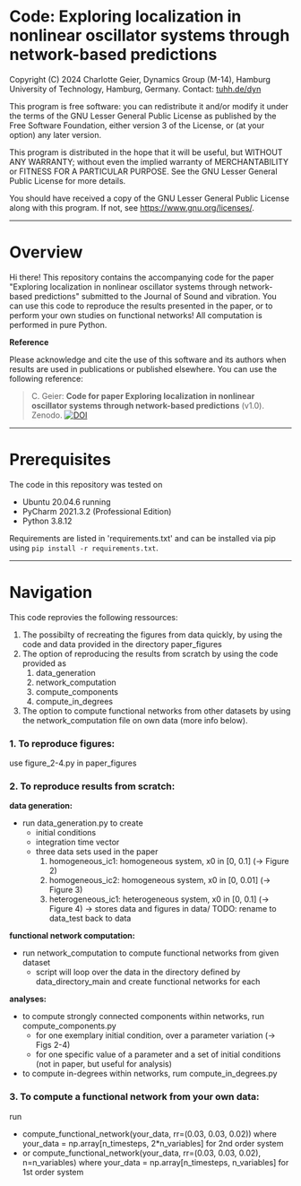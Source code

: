 # Code: Exploring localization in nonlinear oscillator systems through network-based predictions

Copyright (C) 2024  Charlotte Geier, Dynamics Group (M-14),
Hamburg University of Technology, Hamburg, Germany.
Contact:  [tuhh.de/dyn](https://www.tuhh.de/dyn)

This program is free software: you can redistribute it and/or modify
it under the terms of the GNU Lesser General Public License as published by
the Free Software Foundation, either version 3 of the License, or
(at your option) any later version.

This program is distributed in the hope that it will be useful,
but WITHOUT ANY WARRANTY; without even the implied warranty of
MERCHANTABILITY or FITNESS FOR A PARTICULAR PURPOSE.  See the
GNU Lesser General Public License for more details.

You should have received a copy of the GNU Lesser General Public License
along with this program.  If not, see <https://www.gnu.org/licenses/>.

---
# Overview


Hi there! This repository contains the accompanying code for the 
paper "Exploring localization in nonlinear oscillator systems through network-based predictions" submitted to the Journal of Sound and vibration. You can use 
this code to reproduce the results presented in the paper, or to perform 
your own studies on functional networks! 
All computation is performed in pure Python.


**Reference**

Please acknowledge and cite the use of this software and its authors when results are used in publications or published elsewhere. You can use the following reference: 
> C. Geier: **Code for paper Exploring localization in nonlinear oscillator systems through network-based predictions** (v1.0). Zenodo. [![DOI](https://zenodo.org/badge/DOI/10.5281/zenodo.12611988.svg)](https://doi.org/10.5281/zenodo.12611988)

---
# Prerequisites

The code in this repository was tested on 
- Ubuntu 20.04.6 running 
- PyCharm 2021.3.2 (Professional Edition)
- Python 3.8.12

Requirements are listed in 'requirements.txt' and can be installed via pip 
using `pip install -r requirements.txt`.

---
# Navigation

This code reprovies the following ressources: 
1. The possibilty of recreating the figures from data quickly, by using the 
   code and data provided in the directory paper_figures
2. The option of reproducing the results from scratch by using the code 
   provided as 
   1. data_generation
   2. network_computation
   3. compute_components
   4. compute_in_degrees
3. The option to compute functional networks from other datasets by using 
   the network_computation file on own data (more info below).


### 1. To reproduce figures:
use figure_2-4.py in paper_figures 

### 2. To reproduce results from scratch:
**data generation:**
- run data_generation.py to create
  - initial conditions
  - integration time vector
  - three data sets used in the paper
    1. homogeneous_ic1: homogeneous system, x0 in [0, 0.1] (-> Figure 2)
    2. homogeneous_ic2: homogeneous system, x0 in [0, 0.01] (-> Figure 3)
    3. heterogeneous_ic1: heterogeneous system, x0 in [0, 0.1] (-> Figure 4)
  -> stores data and figures in data/ TODO: rename to data_test back to data
        
**functional network computation:**
- run network_computation to compute functional networks from given dataset
  - script will loop over the data in the directory defined by 
    data_directory_main and create functional networks for each

**analyses:**
- to compute strongly connected components within networks,
  run compute_components.py
  - for one exemplary initial condition, over a parameter variation (-> Figs 
    2-4)
  - for one specific value of a parameter and a set of initial conditions 
    (not in paper, but useful for analysis)
- to compute in-degrees within networks, rum compute_in_degrees.py

### 3. To compute a functional network from your own data:
run 
  - compute_functional_network(your_data, rr=(0.03, 0.03, 0.02))
    where your_data = np.array[n_timesteps, 2*n_variables] for 2nd order system
  - or compute_functional_network(your_data, rr=(0.03, 0.03, 0.02), 
    n=n_variables)
    where your_data = np.array[n_timesteps, n_variables] for 1st order system
  
